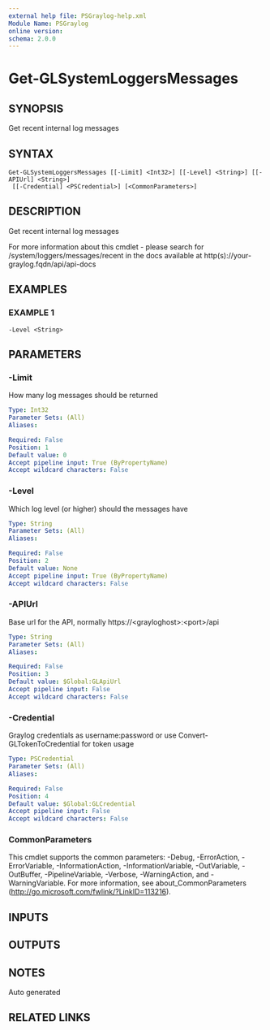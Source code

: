```yaml
---
external help file: PSGraylog-help.xml
Module Name: PSGraylog
online version:
schema: 2.0.0
---
```


# Get-GLSystemLoggersMessages

## SYNOPSIS
Get recent internal log messages

## SYNTAX

```
Get-GLSystemLoggersMessages [[-Limit] <Int32>] [[-Level] <String>] [[-APIUrl] <String>]
 [[-Credential] <PSCredential>] [<CommonParameters>]
```

## DESCRIPTION
Get recent internal log messages


For more information about this cmdlet - please search for /system/loggers/messages/recent in the docs available at http(s)://your-graylog.fqdn/api/api-docs

## EXAMPLES

### EXAMPLE 1
```
-Level <String>
```

## PARAMETERS

### -Limit
How many log messages should be returned

```yaml
Type: Int32
Parameter Sets: (All)
Aliases:

Required: False
Position: 1
Default value: 0
Accept pipeline input: True (ByPropertyName)
Accept wildcard characters: False
```

### -Level
Which log level (or higher) should the messages have

```yaml
Type: String
Parameter Sets: (All)
Aliases:

Required: False
Position: 2
Default value: None
Accept pipeline input: True (ByPropertyName)
Accept wildcard characters: False
```

### -APIUrl
Base url for the API, normally https://\<grayloghost\>:\<port\>/api

```yaml
Type: String
Parameter Sets: (All)
Aliases:

Required: False
Position: 3
Default value: $Global:GLApiUrl
Accept pipeline input: False
Accept wildcard characters: False
```

### -Credential
Graylog credentials as username:password or use Convert-GLTokenToCredential for token usage

```yaml
Type: PSCredential
Parameter Sets: (All)
Aliases:

Required: False
Position: 4
Default value: $Global:GLCredential
Accept pipeline input: False
Accept wildcard characters: False
```

### CommonParameters
This cmdlet supports the common parameters: -Debug, -ErrorAction, -ErrorVariable, -InformationAction, -InformationVariable, -OutVariable, -OutBuffer, -PipelineVariable, -Verbose, -WarningAction, and -WarningVariable. For more information, see about_CommonParameters (http://go.microsoft.com/fwlink/?LinkID=113216).

## INPUTS

## OUTPUTS

## NOTES
Auto generated

## RELATED LINKS

